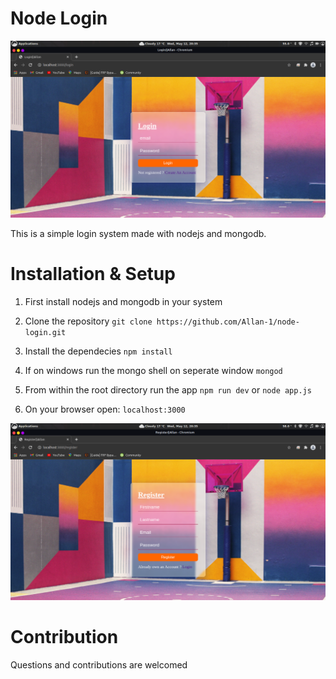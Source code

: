 # Node Login

![login](https://github.com/Allan-1/node-login/blob/main/images/Screenshot%20from%202021-05-12%2020-35-00.png?raw=true)

This is a simple login system made with nodejs and mongodb.

# Installation & Setup
1. First install nodejs and mongodb in your system

2. Clone the repository
`git clone https://github.com/Allan-1/node-login.git`

3. Install the dependecies
`npm install`

4. If on windows run the mongo shell on seperate window
`mongod`

5. From within the root directory run the app
`npm run dev` or  `node app.js`

6. On your browser open:
`localhost:3000`

![login](https://github.com/Allan-1/node-login/blob/main/images/Screenshot%20from%202021-05-12%2020-35-12.png?raw=true)

# Contribution
Questions and contributions are welcomed
